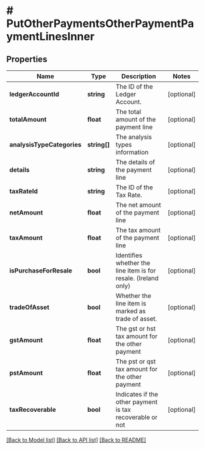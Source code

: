 # # PutOtherPaymentsOtherPaymentPaymentLinesInner

## Properties

Name | Type | Description | Notes
------------ | ------------- | ------------- | -------------
**ledgerAccountId** | **string** | The ID of the Ledger Account. | [optional]
**totalAmount** | **float** | The total amount of the payment line | [optional]
**analysisTypeCategories** | **string[]** | The analysis types information | [optional]
**details** | **string** | The details of the payment line | [optional]
**taxRateId** | **string** | The ID of the Tax Rate. | [optional]
**netAmount** | **float** | The net amount of the payment line | [optional]
**taxAmount** | **float** | The tax amount of the payment line | [optional]
**isPurchaseForResale** | **bool** | Identifies whether the line item is for resale. (Ireland only) | [optional]
**tradeOfAsset** | **bool** | Whether the line item is marked as trade of asset. | [optional]
**gstAmount** | **float** | The gst or hst tax amount for the other payment | [optional]
**pstAmount** | **float** | The pst or qst tax amount for the other payment | [optional]
**taxRecoverable** | **bool** | Indicates if the other payment is tax recoverable or not | [optional]

[[Back to Model list]](../../README.md#models) [[Back to API list]](../../README.md#endpoints) [[Back to README]](../../README.md)
